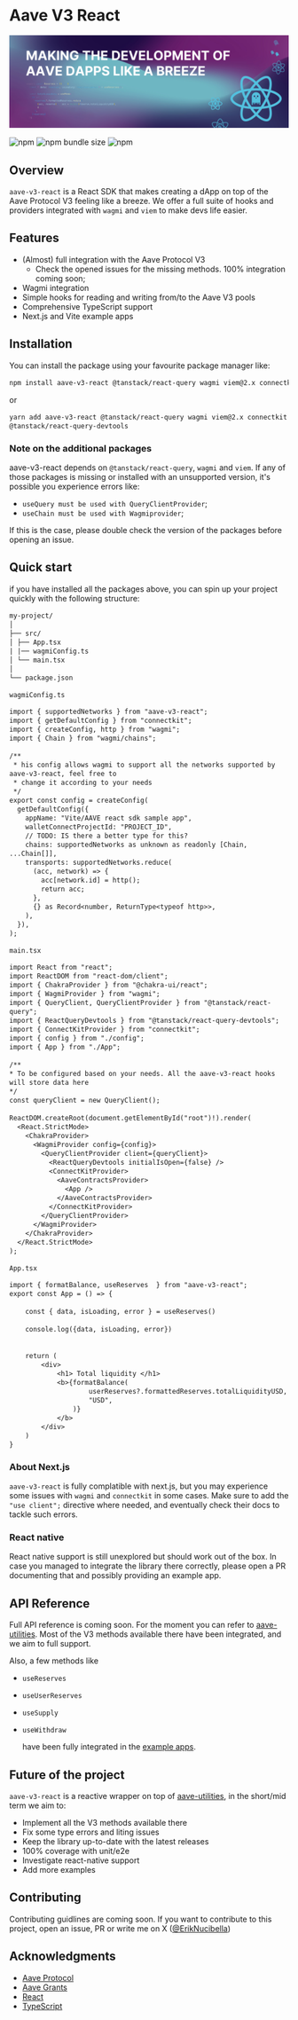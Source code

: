 # Aave V3 React

![banner](../../assets/banner.jpg)

![npm](https://img.shields.io/npm/v/aave-v3-react)
![npm bundle size](https://img.shields.io/bundlephobia/min/aave-v3-react)
![npm](https://img.shields.io/npm/dm/aave-v3-react)

## Overview

`aave-v3-react` is a React SDK that makes creating a dApp on top of the Aave Protocol V3 feeling like a breeze. We offer a full suite of hooks and providers integrated with `wagmi` and `viem` to make devs life easier.

## Features

- (Almost) full integration with the Aave Protocol V3
  - Check the opened issues for the missing methods. 100% integration coming soon;
- Wagmi integration
- Simple hooks for reading and writing from/to the Aave V3 pools
- Comprehensive TypeScript support
- Next.js and Vite example apps

## Installation

You can install the package using your favourite package manager like:

```bash
npm install aave-v3-react @tanstack/react-query wagmi viem@2.x connectkit @tanstack/react-query-devtools
```

or

```
yarn add aave-v3-react @tanstack/react-query wagmi viem@2.x connectkit @tanstack/react-query-devtools
```

### Note on the additional packages

aave-v3-react depends on `@tanstack/react-query`, `wagmi` and `viem`. If any of those packages is missing or installed with an unsupported version, it's possible you experience errors like:

- `useQuery must be used with QueryClientProvider`;
- `useChain must be used with Wagmiprovider`;

If this is the case, please double check the version of the packages before opening an issue.

## Quick start

if you have installed all the packages above, you can spin up your project quickly with the following structure:

```
my-project/
│
├── src/
│ ├── App.tsx
| |── wagmiConfig.ts
│ └── main.tsx
│
└── package.json
```

`wagmiConfig.ts`

```
import { supportedNetworks } from "aave-v3-react";
import { getDefaultConfig } from "connectkit";
import { createConfig, http } from "wagmi";
import { Chain } from "wagmi/chains";

/**
 * his config allows wagmi to support all the networks supported by aave-v3-react, feel free to
 * change it according to your needs
 */
export const config = createConfig(
  getDefaultConfig({
    appName: "Vite/AAVE react sdk sample app",
    walletConnectProjectId: "PROJECT_ID",
    // TODO: IS there a better type for this?
    chains: supportedNetworks as unknown as readonly [Chain, ...Chain[]],
    transports: supportedNetworks.reduce(
      (acc, network) => {
        acc[network.id] = http();
        return acc;
      },
      {} as Record<number, ReturnType<typeof http>>,
    ),
  }),
);
```

`main.tsx`

```
import React from "react";
import ReactDOM from "react-dom/client";
import { ChakraProvider } from "@chakra-ui/react";
import { WagmiProvider } from "wagmi";
import { QueryClient, QueryClientProvider } from "@tanstack/react-query";
import { ReactQueryDevtools } from "@tanstack/react-query-devtools";
import { ConnectKitProvider } from "connectkit";
import { config } from "./config";
import { App } from "./App";

/**
* To be configured based on your needs. All the aave-v3-react hooks will store data here
*/
const queryClient = new QueryClient();

ReactDOM.createRoot(document.getElementById("root")!).render(
  <React.StrictMode>
    <ChakraProvider>
      <WagmiProvider config={config}>
        <QueryClientProvider client={queryClient}>
          <ReactQueryDevtools initialIsOpen={false} />
          <ConnectKitProvider>
            <AaveContractsProvider>
              <App />
            </AaveContractsProvider>
          </ConnectKitProvider>
        </QueryClientProvider>
      </WagmiProvider>
    </ChakraProvider>
  </React.StrictMode>
);
```

`App.tsx`

```
import { formatBalance, useReserves  } from "aave-v3-react";
export const App = () => {

    const { data, isLoading, error } = useReserves()

    console.log({data, isLoading, error})


    return (
        <div>
            <h1> Total liquidity </h1>
            <b>{formatBalance(
                    userReserves?.formattedReserves.totalLiquidityUSD,
                    "USD",
                )}
            </b>
        </div>
    )
}
```

### About Next.js

`aave-v3-react` is fully complatible with next.js, but you may experience some issues with `wagmi` and `connectkit` in some cases. Make sure to add the `"use client";` directive where needed, and eventually check their docs to tackle such errors.

### React native

React native support is still unexplored but should work out of the box. In case you managed to integrate the library there correctly, please open a PR documenting that and possibly providing an example app.

## API Reference

Full API reference is coming soon.
For the moment you can refer to [aave-utilities](https://github.com/aave/aave-utilities). Most of the V3 methods available there have been integrated, and we aim to full support.

Also, a few methods like

- `useReserves`
- `useUserReserves`
- `useSupply`
- `useWithdraw`

  have been fully integrated in the [example apps](https://github.com/akanoce/react-aave-sdk/tree/main/apps).

## Future of the project

`aave-v3-react` is a reactive wrapper on top of [aave-utilities](https://github.com/aave/aave-utilities), in the short/mid term we aim to:

- Implement all the V3 methods available there
- Fix some type errors and liting issues
- Keep the library up-to-date with the latest releases
- 100% coverage with unit/e2e
- Investigate react-native support
- Add more examples

## Contributing

Contributing guidlines are coming soon.
If you want to contribute to this project, open an issue, PR or write me on X ([@ErikNucibella](https://x.com/ErikNucibella))

## Acknowledgments

- [Aave Protocol](https://aave.com/)
- [Aave Grants](https://aavegrants.org/)
- [React](https://reactjs.org/)
- [TypeScript](https://www.typescriptlang.org/)
